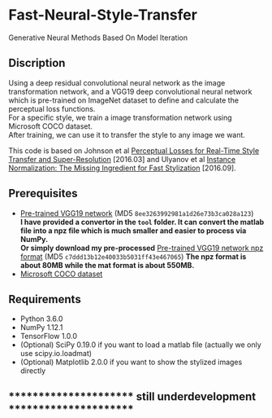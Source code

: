# Fast-Neural-Style-Transfer

Generative Neural Methods Based On Model Iteration

## Discription
Using a deep residual convolutional neural network as the image transformation network, and a VGG19 deep convolutional neural network which is pre-trained on ImageNet dataset to define and calculate the perceptual loss functions.<br />For a specific style, we train a image transformation network using Microsoft COCO dataset.<br />After training, we can use it to transfer the style to any image we want.

This code is based on Johnson et al [Perceptual Losses for Real-Time Style Transfer and Super-Resolution](https://arxiv.org/abs/1603.08155) [2016.03] and Ulyanov et al [Instance Normalization: The Missing Ingredient for Fast Stylization](https://arxiv.org/abs/1607.08022) [2016.09].

## Prerequisites
- [Pre-trained VGG19 network](http://www.vlfeat.org/matconvnet/models/beta16/imagenet-vgg-verydeep-19.mat) (MD5 `8ee3263992981a1d26e73b3ca028a123`) <br/><b>I have provided a convertor in the `tool` folder. It can convert the matlab file into a npz file which is much smaller and easier to process via NumPy.</b> <br/><b>Or simply download my pre-processed</b> [Pre-trained VGG19 network npz format](http://pan.baidu.com/s/1nv4ZQI1) (MD5 `c7ddd13b12e40033b5031ff43e467065`) <b>The npz format is about 80MB while the mat format is about 550MB.</b>
- [Microsoft COCO dataset](http://msvocds.blob.core.windows.net/coco2014/train2014.zip)

## Requirements
- Python 3.6.0
- NumPy 1.12.1
- TensorFlow 1.0.0
- (Optional) SciPy 0.19.0  if you want to load a matlab file (actually we only use scipy.io.loadmat)
- (Optional) Matplotlib 2.0.0  if you want to show the stylized images directly

## ********************* still underdevelopment *********************
